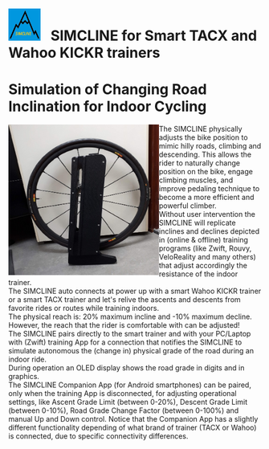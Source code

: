 # <img src="https://github.com/Berg0162/simcline/blob/master/images/SC_logo.png" width="64" height="64" alt="SIMCLINE Icon"> &nbsp; SIMCLINE for Smart TACX and Wahoo KICKR trainers
# Simulation of Changing Road Inclination for Indoor Cycling<br>
<img src="https://github.com/Berg0162/simcline/blob/master/images/Simcline_And_Wheel.jpg" width="300" height="300" ALIGN="left" alt="SIMCLINE">
The SIMCLINE physically adjusts the bike position to mimic hilly roads, climbing and descending. This allows the rider to naturally change position on the bike, engage climbing muscles, and improve pedaling technique to become a more efficient and powerful climber.<br>
Without user intervention the SIMCLINE will replicate inclines and declines depicted in (online & offline) training programs (like Zwift, Rouvy, VeloReality and many others) that adjust accordingly the resistance of the indoor trainer.<br>
The SIMCLINE auto connects at power up with a smart Wahoo KICKR trainer or a smart TACX trainer and let's relive the ascents and descents from favorite rides or routes while training indoors.<br>
The physical reach is: 20% maximum incline and -10% maximum decline. However, the reach that the rider is comfortable with can be adjusted!<br>
The SIMCLINE pairs directly to the smart trainer and with your PC/Laptop with (Zwift) training App for a connection that notifies the SIMCLINE to simulate autonomous the (change in) physical grade of the road during an indoor ride.<br>
During operation an OLED display shows the road grade in digits and in graphics.<br>
The SIMCLINE Companion App (for Android smartphones) can be paired, only when the training App is disconnected, for adjusting operational settings, like Ascent Grade Limit (between 0-20%), Descent Grade Limit (between 0-10%), Road Grade Change Factor (between 0-100%) and manual Up and Down control. Notice that the Companion App has a slightly different functionality depending of what brand of trainer (TACX or Wahoo) is connected, due to specific connectivity differences. <br clear="left"> 
